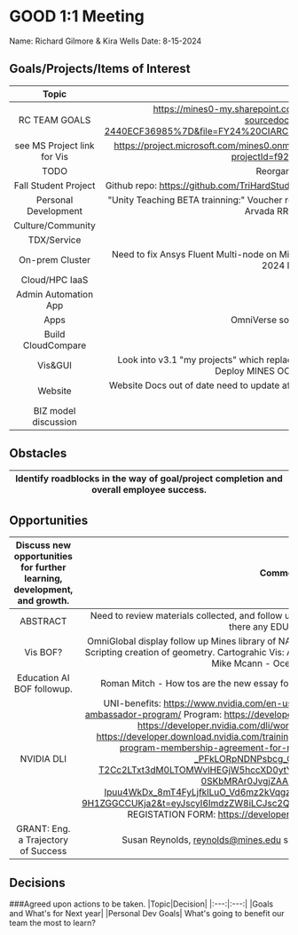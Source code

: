 # GOOD 1:1 Meeting 
Name: Richard Gilmore & Kira Wells
Date: 8-15-2024
## Goals/Projects/Items of Interest 
|Topic|Update|
|:---:|:---:|
|RC TEAM GOALS| https://mines0-my.sharepoint.com/:x:/r/personal/kirawells_mines_edu/_layouts/15/Doc.aspx?sourcedoc=%7B4CC4CEBE-83EF-464C-A0E6-2440ECF36985%7D&file=FY24%20CIARC%20Goals.xlsx&action=default&mobileredirect=true&DefaultItemOpen=1
|see MS Project link for Vis |https://project.microsoft.com/mines0.onmicrosoft.com/en-us?org=orgd5129ef3.crm.dynamics.com/#/taskgrid?projectId=f927826a-874c-47a3-805c-499f57ff24a3
|TODO| Reorganize below to match above GRID view
|Fall Student Project | Github repo: https://github.com/TriHardStudios/F23_CSM_Gilmore. Need to integrate CS OOD Apps into new version.
|Personal Development| "Unity Teaching BETA trainning:" Voucher recieved. Need to find the materials to review, and then schedule exam at Arvada RRCC testing center. NVIDIA DLI research.
|Culture/Community|
|TDX/Service| Help with tickets?
|On-prem Cluster| Need to fix Ansys Fluent Multi-node on Mio. UCX error! Need to install 2024 R2 on Mio and Wendian! Tried again, 2024 R2 is a problem on Wendian to now!
|Cloud/HPC IaaS| 
|Admin Automation App|
|Apps| OmniVerse software request ticket. TICKET # 21683373
|Build CloudCompare|
|Vis&GUI| Look into v3.1 "my projects" which replaces "my templates". Need to fix JupyterLab OOD environment checks. Deploy MINES OOD apps at gibhub. Install and build http matlab.
|Website| Website Docs out of date need to update after workshop. See above. Also update SciVis offering. ~~~~~~~ Update wording on Matlab offering. 
|BIZ model discussion| 
## Obstacles
|Identify roadblocks in the way of goal/project completion and overall employee success.|
|---|
## Opportunities 
|Discuss new opportunities for further learning, development, and growth.|Comments|
|:---:|:---:|
|ABSTRACT| Need to review materials collected, and follow up on ABSTRACT PolyVerse. Follow up with is there any EDU customers.
|Vis BOF?| OmniGlobal display follow up Mines library of NASA vis of CO2 video. AI everywhere? Blender Scripting creation of geometry. Cartograhic Vis: ArcGIS into Unity/Unreal, X3DOM mashup with Mike Mcann - Oceanographic Vis.
|Education AI BOF followup.| Roman Mitch - How tos are the new essay format for grading. Improv BOF to explain AI.
|NVIDIA DLI| UNI-benefits: https://www.nvidia.com/en-us/training/educator-programs/university-ambassador-program/ Program: https://developer.nvidia.com/dli/cip/programguide COURSES: https://developer.nvidia.com/dli/workshoprequirements AGREEMENT: https://developer.download.nvidia.com/training/cip/secure/docs/dli-certified-instructor-program-membership-agreement-for-nvidia-ambassadors.pdf?vpyqfh-44-_PFkLORpNDNPsbcg_OKzfeO_QNt_U8Kb-T2Cc2LTxt3dM0LTOMWvlHEGjW5hccXD0ytYEJo4LhSnF1p-v35l_Vhox4Js_L8JedzTE-0SKbMRAr0JvgjZAAkiKOHzQCbFgnD-Ipuu4WkDx_8mT4FyLjfklLuO_Vd6mz2kVqgzwe1tkVWtjgUCZSbH6VA0fayEpF2iALLi-9H1ZGGCCUKja2&t=eyJscyI6ImdzZW8iLCJsc2QiOiJodHRwczovL3d3dy5nb29nbGUuY29tLyJ9 REGISTATION FORM: https://developer.nvidia.com/dli/cip/application-amb
|GRANT: Eng. a Trajectory of Success| Susan Reynolds, reynolds@mines.edu see https://www.seeingstructures.org/
## Decisions
###Agreed upon actions to be taken.
|Topic|Decision|
|:---:|:---:|
|Goals and What's for Next year|
|Personal Dev Goals| What's going to benefit our team the most to learn?